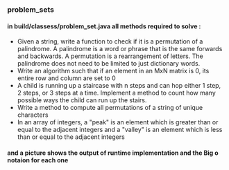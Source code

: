 <h3> problem_sets</h3>

<h4>in build/classess/problem_set.java all methods required to solve :</h4>
<ul>
<li>Given a string, write a function to check if it is a permutation of a palindrome. A
palindrome is a word or phrase that is the same forwards and backwards. A
permutation is a rearrangement of letters. The palindrome does not need to be
limited to just dictionary words.
</li>
<li> Write an algorithm such that if an element in an MxN matrix is 0, its entire row and
column are set to 0</li>
<li>A child is running up a staircase with n steps and can hop either 1 step, 2 steps, or
3 steps at a time. Implement a method to count how many possible ways the child
can run up the stairs.</li>
<li>Write a method to compute all permutations of a string of unique characters</li>
<li>In an array of integers, a "peak" is an element which is greater than or equal to the
adjacent integers and a "valley" is an element which is less than or equal to the
adjacent integers</li>
</ul>

<h4>and a picture shows the output of runtime implementation and the Big o notaion for each one</h4>

